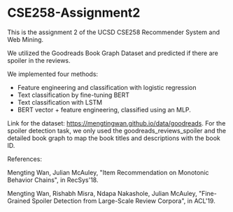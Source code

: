 # CSE258-Assignment2

This is the assignment 2 of the UCSD CSE258 Recommender System and Web Mining.

We utilized the Goodreads Book Graph Dataset and predicted if there are spoiler in the reviews.

We implemented four methods:
- Feature engineering and classification with logistic regression
- Text classification by fine-tuning BERT
- Text classification with LSTM
- BERT vector + feature engineering, classified using an MLP.

Link for the dataset: https://mengtingwan.github.io/data/goodreads. For the spoiler detection task, we only used the goodreads_reviews_spoiler and the detailed book graph to map the book titles and descriptions with the book ID.

References:

Mengting Wan, Julian McAuley, "Item Recommendation on Monotonic Behavior Chains", in RecSys'18.

Mengting Wan, Rishabh Misra, Ndapa Nakashole, Julian McAuley, "Fine-Grained Spoiler Detection from Large-Scale Review Corpora", in ACL'19.

